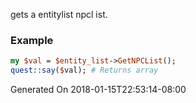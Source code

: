 gets a entitylist npcl ist.
### Example

```perl
my $val = $entity_list->GetNPCList();
quest::say($val); # Returns array
```


Generated On 2018-01-15T22:53:14-08:00